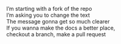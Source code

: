 I’m starting with a fork of the repo  
I’m asking you to change the text  
The message gonna get so much clearer  
If you wanna make the docs a better place,  
checkout a branch, make a pull request
